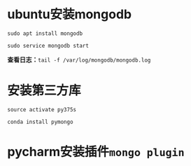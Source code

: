 # ubuntu安装mongodb

`sudo apt install mongodb`

`sudo service mongodb start`

**查看日志：**`tail -f /var/log/mongodb/mongodb.log`

# 安装第三方库

`source activate py375s`

`conda install pymongo`

# pycharm安装插件`mongo plugin`